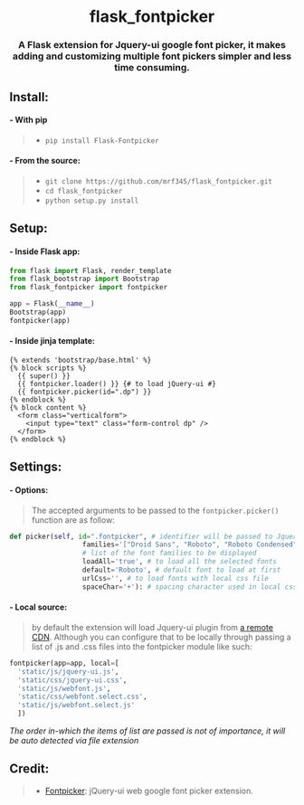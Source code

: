 <h1 align='center'> flask_fontpicker </h1>
<h3 align='center'>A Flask extension for Jquery-ui google font picker, it makes adding and customizing multiple font pickers simpler and less time consuming.</h3>

## Install:
#### - With pip
> - `pip install Flask-Fontpicker` <br />

#### - From the source:
> - `git clone https://github.com/mrf345/flask_fontpicker.git`<br />
> - `cd flask_fontpicker` <br />
> - `python setup.py install`

## Setup:
#### - Inside Flask app:
```python
from flask import Flask, render_template
from flask_bootstrap import Bootstrap
from flask_fontpicker import fontpicker

app = Flask(__name__)
Bootstrap(app)
fontpicker(app)
```

#### - Inside jinja template:
```jinja
{% extends 'bootstrap/base.html' %}
{% block scripts %}
  {{ super() }}
  {{ fontpicker.loader() }} {# to load jQuery-ui #}
  {{ fontpicker.picker(id=".dp") }}
{% endblock %}
{% block content %}
  <form class="verticalform">
    <input type="text" class="form-control dp" />
  </form>
{% endblock %}
```

## Settings:
#### - Options:
> The accepted arguments to be passed to the `fontpicker.picker()` function are as follow:
```python
def picker(self, id=".fontpicker", # identifier will be passed to Jquery to select element
                  families='["Droid Sans", "Roboto", "Roboto Condensed", "Signika"]',
                  # list of the font families to be displayed
                  loadAll='true', # to load all the selected fonts
                  default='Roboto', # default font to load at first
                  urlCss='', # to load fonts with local css file
                  spaceChar='+'): # spacing character used in local css file
```

#### - Local source:
> by default the extension will load Jquery-ui plugin from [a remote CDN][25530337]. Although you can configure that to be locally through passing a list of .js and .css files into the fontpicker module like such:
```python
fontpicker(app=app, local=[
  'static/js/jquery-ui.js', 
  'static/css/jquery-ui.css', 
  'static/js/webfont.js',
  'static/css/webfont.select.css',
  'static/js/webfont.select.js'
  ])
```
_The order in-which the items of list are passed is not of importance, it will be auto detected via file extension_

[25530337]: https://code.jquery.com/ui/ "Jquery-ui CDN"

## Credit:
> - [Fontpicker][1311353e]: jQuery-ui web google font picker extension.

  [1311353e]: https://www.jqueryscript.net/text/Google-Web-Font-Picker-Plugin-With-jQuery-And-jQuery-UI-Webfont-selector.html "jQuery-UI scripts page"
